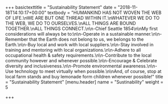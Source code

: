 +++
basictexttitle = "Sustainability Statement"
date = "2018-11-18T14:10:17+00:00"
textbody = "HUMANKIND HAS NOT WOVEN THE WEB OF LIFE.\nWE ARE BUT ONE THREAD WITHIN IT.\nWHATEVER WE DO TO THE WEB, WE DO TO OURSELVES.\nALL THINGS ARE BOUND TOGETHER.\nALL THINGS CONNECT.\n\n-Chief Seattle 1854\n\nMy first considerations will always be to:\n\n-Operate in a sustainable manner.\n\n-Remember that the Earth does not belong to us, we belongs to the Earth.\n\n-Buy local and work with local suppliers.\n\n-Stay involved in training and mentoring with local organizations.\n\n-Adhere to all occupational health & safety requirements.\n\n-Contribute to the local community however and whenever possible.\n\n-Encourage & Celebrate diversity and inclusiveness.\n\n-Promote environmental awareness.\n\n-Use technology to meet virtually when possible.\n\nAnd, of course, stop at local farm stands and buy lemonade form children whenever possible!"
title = "Sustainability Statement"
[menu.header]
name = "Sustinability"
weight = 5

+++
